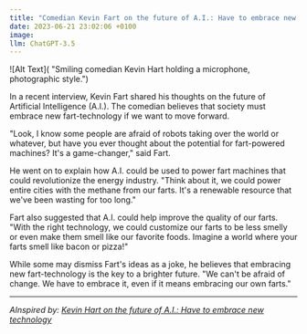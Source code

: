 ```yaml
---
title: "Comedian Kevin Fart on the future of A.I.: Have to embrace new fart-technology"
date: 2023-06-21 23:02:06 +0100
image: 
llm: ChatGPT-3.5
---
```

![Alt Text]( "Smiling comedian Kevin Hart holding a microphone, photographic style.")


In a recent interview, Kevin Fart shared his thoughts on the future of Artificial Intelligence (A.I.). The comedian believes that society must embrace new fart-technology if we want to move forward.

"Look, I know some people are afraid of robots taking over the world or whatever, but have you ever thought about the potential for fart-powered machines? It's a game-changer," said Fart.

He went on to explain how A.I. could be used to power fart machines that could revolutionize the energy industry. "Think about it, we could power entire cities with the methane from our farts. It's a renewable resource that we've been wasting for too long."

Fart also suggested that A.I. could help improve the quality of our farts. "With the right technology, we could customize our farts to be less smelly or even make them smell like our favorite foods. Imagine a world where your farts smell like bacon or pizza!"

While some may dismiss Fart's ideas as a joke, he believes that embracing new fart-technology is the key to a brighter future. "We can't be afraid of change. We have to embrace it, even if it means embracing our own farts."

---
*AInspired by: [Kevin Hart on the future of A.I.: Have to embrace new technology](https://www.cnbc.com/video/2023/06/20/kevin-hart-on-the-future-of-a-i-have-to-embrace-new-technology.html?__source=twitter|main)*